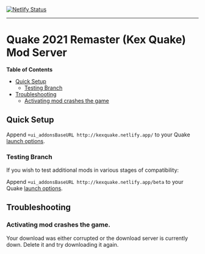 [![Netlify Status](https://api.netlify.com/api/v1/badges/a4c6e2f6-5ff3-4349-8a24-f2988af83487/deploy-status)](https://app.netlify.com/sites/kexquake/deploys)

---

# Quake 2021 Remaster (Kex Quake) Mod Server

**Table of Contents**

- [Quick Setup](#quick-setup)
  - [Testing Branch](#testing-branch)
- [Troubleshooting](#troubleshooting)
  - [Activating mod crashes the game](#troubleshooting)

## Quick Setup

Append `+ui_addonsBaseURL http://kexquake.netlify.app/` to your Quake [launch options].

### Testing Branch
If you wish to test additional mods in various stages of compatibility:

Append `+ui_addonsBaseURL http://kexquake.netlify.app/beta` to your Quake [launch options].

## Troubleshooting

### Activating mod crashes the game.
Your download was either corrupted or the download server is currently down. Delete it and try downloading it again.

[launch options]: https://help.steampowered.com/en/faqs/view/7D01-D2DD-D75E-2955